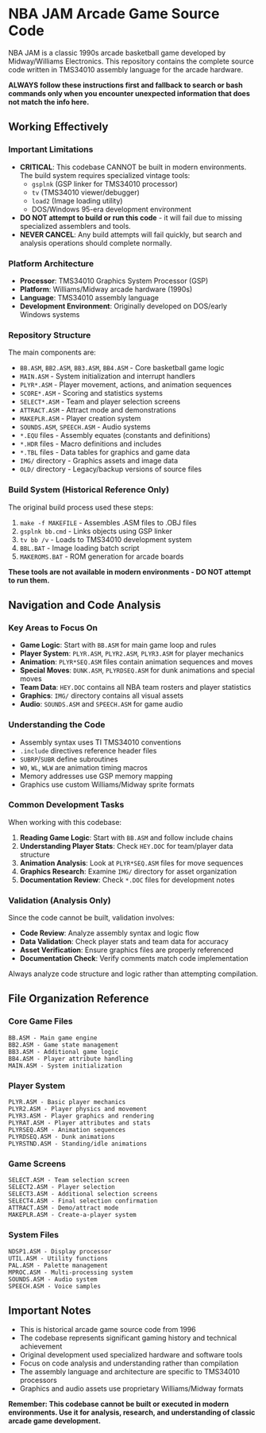 # NBA JAM Arcade Game Source Code

NBA JAM is a classic 1990s arcade basketball game developed by Midway/Williams Electronics. This repository contains the complete source code written in TMS34010 assembly language for the arcade hardware.

**ALWAYS follow these instructions first and fallback to search or bash commands only when you encounter unexpected information that does not match the info here.**

## Working Effectively

### Important Limitations
- **CRITICAL**: This codebase CANNOT be built in modern environments. The build system requires specialized vintage tools:
  - `gsplnk` (GSP linker for TMS34010 processor)
  - `tv` (TMS34010 viewer/debugger)
  - `load2` (Image loading utility)
  - DOS/Windows 95-era development environment
- **DO NOT attempt to build or run this code** - it will fail due to missing specialized assemblers and tools.
- **NEVER CANCEL**: Any build attempts will fail quickly, but search and analysis operations should complete normally.

### Platform Architecture
- **Processor**: TMS34010 Graphics System Processor (GSP)
- **Platform**: Williams/Midway arcade hardware (1990s)
- **Language**: TMS34010 assembly language
- **Development Environment**: Originally developed on DOS/early Windows systems

### Repository Structure
The main components are:
- `BB.ASM`, `BB2.ASM`, `BB3.ASM`, `BB4.ASM` - Core basketball game logic
- `MAIN.ASM` - System initialization and interrupt handlers  
- `PLYR*.ASM` - Player movement, actions, and animation sequences
- `SCORE*.ASM` - Scoring and statistics systems
- `SELECT*.ASM` - Team and player selection screens
- `ATTRACT.ASM` - Attract mode and demonstrations
- `MAKEPLR.ASM` - Player creation system
- `SOUNDS.ASM`, `SPEECH.ASM` - Audio systems
- `*.EQU` files - Assembly equates (constants and definitions)
- `*.HDR` files - Macro definitions and includes
- `*.TBL` files - Data tables for graphics and game data
- `IMG/` directory - Graphics assets and image data
- `OLD/` directory - Legacy/backup versions of source files

### Build System (Historical Reference Only)
The original build process used these steps:
1. `make -f MAKEFILE` - Assembles .ASM files to .OBJ files
2. `gsplnk bb.cmd` - Links objects using GSP linker
3. `tv bb /v` - Loads to TMS34010 development system
4. `BBL.BAT` - Image loading batch script
5. `MAKEROMS.BAT` - ROM generation for arcade boards

**These tools are not available in modern environments - DO NOT attempt to run them.**

## Navigation and Code Analysis

### Key Areas to Focus On
- **Game Logic**: Start with `BB.ASM` for main game loop and rules
- **Player System**: `PLYR.ASM`, `PLYR2.ASM`, `PLYR3.ASM` for player mechanics
- **Animation**: `PLYR*SEQ.ASM` files contain animation sequences and moves
- **Special Moves**: `DUNK.ASM`, `PLYRDSEQ.ASM` for dunk animations and special moves
- **Team Data**: `HEY.DOC` contains all NBA team rosters and player statistics
- **Graphics**: `IMG/` directory contains all visual assets
- **Audio**: `SOUNDS.ASM` and `SPEECH.ASM` for game audio

### Understanding the Code
- Assembly syntax uses TI TMS34010 conventions
- `.include` directives reference header files
- `SUBRP`/`SUBR` define subroutines
- `W0`, `WL`, `WLW` are animation timing macros
- Memory addresses use GSP memory mapping
- Graphics use custom Williams/Midway sprite formats

### Common Development Tasks
When working with this codebase:

1. **Reading Game Logic**: Start with `BB.ASM` and follow include chains
2. **Understanding Player Stats**: Check `HEY.DOC` for team/player data structure
3. **Animation Analysis**: Look at `PLYR*SEQ.ASM` files for move sequences
4. **Graphics Research**: Examine `IMG/` directory for asset organization
5. **Documentation Review**: Check `*.DOC` files for development notes

### Validation (Analysis Only)
Since the code cannot be built, validation involves:
- **Code Review**: Analyze assembly syntax and logic flow
- **Data Validation**: Check player stats and team data for accuracy
- **Asset Verification**: Ensure graphics files are properly referenced
- **Documentation Check**: Verify comments match code implementation

Always analyze code structure and logic rather than attempting compilation.

## File Organization Reference

### Core Game Files
```
BB.ASM - Main game engine
BB2.ASM - Game state management  
BB3.ASM - Additional game logic
BB4.ASM - Player attribute handling
MAIN.ASM - System initialization
```

### Player System
```
PLYR.ASM - Basic player mechanics
PLYR2.ASM - Player physics and movement
PLYR3.ASM - Player graphics and rendering
PLYRAT.ASM - Player attributes and stats
PLYRSEQ.ASM - Animation sequences
PLYRDSEQ.ASM - Dunk animations
PLYRSTND.ASM - Standing/idle animations
```

### Game Screens
```
SELECT.ASM - Team selection screen
SELECT2.ASM - Player selection  
SELECT3.ASM - Additional selection screens
SELECT4.ASM - Final selection confirmation
ATTRACT.ASM - Demo/attract mode
MAKEPLR.ASM - Create-a-player system
```

### System Files
```
NDSP1.ASM - Display processor
UTIL.ASM - Utility functions
PAL.ASM - Palette management
MPROC.ASM - Multi-processing system
SOUNDS.ASM - Audio system
SPEECH.ASM - Voice samples
```

## Important Notes

- This is historical arcade game source code from 1996
- The codebase represents significant gaming history and technical achievement
- Original development used specialized hardware and software tools
- Focus on code analysis and understanding rather than compilation
- The assembly language and architecture are specific to TMS34010 processors
- Graphics and audio assets use proprietary Williams/Midway formats

**Remember: This codebase cannot be built or executed in modern environments. Use it for analysis, research, and understanding of classic arcade game development.**